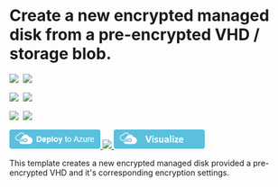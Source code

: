 # Create a new encrypted managed disk from a pre-encrypted VHD / storage blob. 

<IMG SRC="https://azbotstorage.blob.core.windows.net/badges/201-create-encrypted-managed-disk/PublicLastTestDate.svg" />&nbsp;
<IMG SRC="https://azbotstorage.blob.core.windows.net/badges/201-create-encrypted-managed-disk/PublicDeployment.svg" />&nbsp;

<IMG SRC="https://azbotstorage.blob.core.windows.net/badges/201-create-encrypted-managed-disk/FairfaxLastTestDate.svg" />&nbsp;
<IMG SRC="https://azbotstorage.blob.core.windows.net/badges/201-create-encrypted-managed-disk/FairfaxDeployment.svg" />&nbsp;

<IMG SRC="https://azbotstorage.blob.core.windows.net/badges/201-create-encrypted-managed-disk/BestPracticeResult.svg" />&nbsp;
<IMG SRC="https://azbotstorage.blob.core.windows.net/badges/201-create-encrypted-managed-disk/CredScanResult.svg" />&nbsp;

<a href="https://portal.azure.com/#create/Microsoft.Template/uri/https%3A%2F%2Fraw.githubusercontent.com%2Fazure%2Fazure-quickstart-templates%2Fmaster%2F201-create-encrypted-managed-disk%2Fazuredeploy.json" target="_blank">
    <img src="https://raw.githubusercontent.com/Azure/azure-quickstart-templates/master/1-CONTRIBUTION-GUIDE/images/deploytoazure.png"/>
</a>
<a href="https://portal.azure.us/#create/Microsoft.Template/uri/https%3A%2F%2Fraw.githubusercontent.com%2Fazure%2Fazure-quickstart-templates%2Fmaster%2F201-create-encrypted-managed-disk%2Fazuredeploy.json" target="_blank">
    <img src="http://azuredeploy.net/AzureGov.png"/>
</a>
<a href="http://armviz.io/#/?load=https%3A%2F%2Fraw.githubusercontent.com%2FAzure%2Fazure-quickstart-templates%2Fmaster%2F201-create-encrypted-managed-disk%2Fazuredeploy.json" target="_blank">
    <img src="https://raw.githubusercontent.com/Azure/azure-quickstart-templates/master/1-CONTRIBUTION-GUIDE/images/visualizebutton.png"/>
</a>

This template creates a new encrypted managed disk provided a pre-encrypted VHD and it's corresponding encryption settings.
